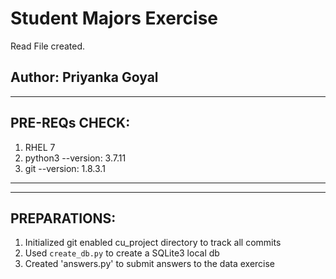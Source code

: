 # Student Majors Exercise 
Read File created. 

## Author: Priyanka Goyal

-------------------------------------------
## PRE-REQs CHECK:

1. RHEL 7
2. python3 --version: 3.7.11
3. git --version: 1.8.3.1
-------------------------------------------

-------------------------------------------
## PREPARATIONS:

1. Initialized git enabled cu_project directory to track all commits
2. Used ```create_db.py``` to create a SQLite3 local db
3. Created 'answers.py' to submit answers to the data exercise


